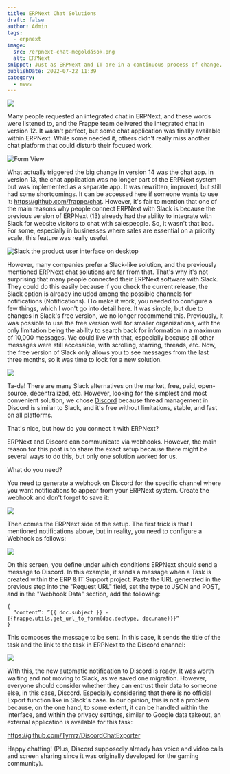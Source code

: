 ```yaml
---
title: ERPNext Chat Solutions
draft: false
author: Admin
tags:
  - erpnext
image:
  src: /erpnext-chat-megoldások.png
  alt: ERPNext
snippet: Just as ERPNext and IT are in a continuous process of change, the ERPNext chat application has also undergone this evolutionary development.
publishDate: 2022-07-22 11:39
category:
  - news
---
```


<img src="/images/6xo80eZ.png">

Many people requested an integrated chat in ERPNext, and these words were listened to, and the Frappe team delivered the integrated chat in version 12. It wasn't perfect, but some chat application was finally available within ERPNext. While some needed it, others didn't really miss another chat platform that could disturb their focused work.

<img src="https://github.com/frappe/chat/raw/main/.github/images/guest-form-fill.gif" alt="Form View">

What actually triggered the big change in version 14 was the chat app. In version 13, the chat application was no longer part of the ERPNext system but was implemented as a separate app. It was rewritten, improved, but still had some shortcomings. It can be accessed here if someone wants to use it: <a href="https://github.com/frappe/chat" rel="noopener noreferrer">https://github.com/frappe/chat</a>. However, it's fair to mention that one of the main reasons why people connect ERPNext with Slack is because the previous version of ERPNext (13) already had the ability to integrate with Slack for website visitors to chat with salespeople. So, it wasn't that bad. For some, especially in businesses where sales are essential on a priority scale, this feature was really useful.

<img src="https://a.slack-edge.com/37877b/marketing/img/features/hero/v3/hero-full-ui.jpg" alt="Slack the product user interface on desktop">

However, many companies prefer a Slack-like solution, and the previously mentioned ERPNext chat solutions are far from that. That's why it's not surprising that many people connected their ERPNext software with Slack. They could do this easily because if you check the current release, the Slack option is already included among the possible channels for notifications (Notifications). (To make it work, you needed to configure a few things, which I won't go into detail here. It was simple, but due to changes in Slack's free version, we no longer recommend this. Previously, it was possible to use the free version well for smaller organizations, with the only limitation being the ability to search back for information in a maximum of 10,000 messages. We could live with that, especially because all other messages were still accessible, with scrolling, starring, threads, etc. Now, the free version of Slack only allows you to see messages from the last three months, so it was time to look for a new solution.

<img src="/images/NwliPMB.png">

Ta-da! There are many Slack alternatives on the market, free, paid, open-source, decentralized, etc. However, looking for the simplest and most convenient solution, we chose <a href="https://discord.com/register" rel="noopener noreferrer">Discord</a> because thread management in Discord is similar to Slack, and it's free without limitations, stable, and fast on all platforms.

That's nice, but how do you connect it with ERPNext?

ERPNext and Discord can communicate via webhooks. However, the main reason for this post is to share the exact setup because there might be several ways to do this, but only one solution worked for us.

What do you need?

You need to generate a webhook on Discord for the specific channel where you want notifications to appear from your ERPNext system. Create the webhook and don't forget to save it:

<img src="/images/1FceOy6.png" >

Then comes the ERPNext side of the setup. The first trick is that I mentioned notifications above, but in reality, you need to configure a Webhook as follows:

<img src="/images/uGa4xWC.png">

On this screen, you define under which conditions ERPNext should send a message to Discord. In this example, it sends a message when a Task is created within the ERP & IT Support project. Paste the URL generated in the previous step into the "Request URL" field, set the type to JSON and POST, and in the "Webhook Data" section, add the following:

```
{
  “content”: ”{{ doc.subject }} - {{frappe.utils.get_url_to_form(doc.doctype, doc.name)}}”
}
```

This composes the message to be sent. In this case, it sends the title of the task and the link to the task in ERPNext to the Discord channel:

<img src="/images/R4HbKxx.png">

With this, the new automatic notification to Discord is ready. It was worth waiting and not moving to Slack, as we saved one migration. However, everyone should consider whether they can entrust their data to someone else, in this case, Discord. Especially considering that there is no official Export function like in Slack's case. In our opinion, this is not a problem because, on the one hand, to some extent, it can be handled within the interface, and within the privacy settings, similar to Google data takeout, an external application is available for this task:

<a href="https://github.com/Tyrrrz/DiscordChatExporter" rel="noopener noreferrer">https://github.com/Tyrrrz/DiscordChatExporter</a>

Happy chatting! (Plus, Discord supposedly already has voice and video calls and screen sharing since it was originally developed for the gaming community).
